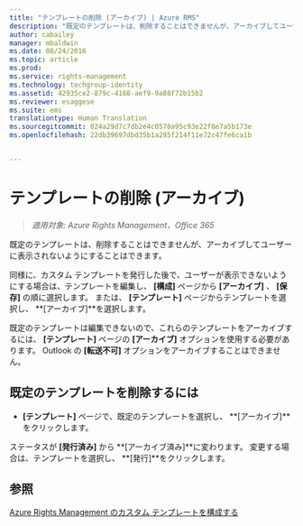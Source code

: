 ```yaml
---
title: "テンプレートの削除 (アーカイブ) | Azure RMS"
description: "既定のテンプレートは、削除することはできませんが、アーカイブしてユーザーに表示されないようにすることはできます。"
author: cabailey
manager: mbaldwin
ms.date: 08/24/2016
ms.topic: article
ms.prod: 
ms.service: rights-management
ms.technology: techgroup-identity
ms.assetid: 42935ce2-879c-4168-aef9-9a88f72b15b2
ms.reviewer: esaggese
ms.suite: ems
translationtype: Human Translation
ms.sourcegitcommit: 024a29d7c7db2e4c0578a95c93e22f8e7a5b173e
ms.openlocfilehash: 22db39697dbd35b1a295f214f11e72c47fe6ca1b


---
```



# テンプレートの削除 (アーカイブ)

>*適用対象: Azure Rights Management、Office 365*

既定のテンプレートは、削除することはできませんが、アーカイブしてユーザーに表示されないようにすることはできます。

同様に、カスタム テンプレートを発行した後で、ユーザーが表示できないようにする場合は、テンプレートを編集し、 **[構成]** ページから **[アーカイブ]** 、 **[保存]** の順に選択します。 または、 **[テンプレート]** ページからテンプレートを選択し、 **[アーカイブ]**を選択します。

既定のテンプレートは編集できないので、これらのテンプレートをアーカイブするには、 **[テンプレート]** ページの **[アーカイブ]** オプションを使用する必要があります。 Outlook の **[転送不可]** オプションをアーカイブすることはできません。

## 既定のテンプレートを削除するには

-   **[テンプレート]** ページで、既定のテンプレートを選択し、 **[アーカイブ]**をクリックします。

ステータスが **[発行済み]** から **[アーカイブ済み]**に変わります。 変更する場合は、テンプレートを選択し、 **[発行]**をクリックします。



## 参照
[Azure Rights Management のカスタム テンプレートを構成する](configure-custom-templates.md)


<!--HONumber=Aug16_HO4-->


